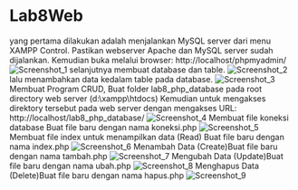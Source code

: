 # Lab8Web
yang pertama dilakukan adalah menjalankan MySQL server dari menu XAMPP Control.
Pastikan webserver Apache dan MySQL server sudah dijalankan. Kemudian buka melalui browser: http://localhost/phpmyadmin/
![Screenshot_1](https://user-images.githubusercontent.com/52759649/120227245-02dd0980-c273-11eb-90f8-70db776756f3.jpg)
selanjutnya membuat database dan table.
![Screenshot_2](https://user-images.githubusercontent.com/52759649/120227326-256f2280-c273-11eb-8798-a138bd0cc6f6.jpg)
lalu menambahkan data kedalam table pada database.
![Screenshot_3](https://user-images.githubusercontent.com/52759649/120227420-4e8fb300-c273-11eb-9391-56a92a0ac5f0.jpg)
Membuat Program CRUD, Buat folder lab8_php_database pada root directory web server (d:\xampp\htdocs)
Kemudian untuk mengakses direktory tersebut pada web server dengan mengakses URL: http://localhost/lab8_php_database/
![Screenshot_4](https://user-images.githubusercontent.com/52759649/120227622-b8a85800-c273-11eb-9e5d-79103be9031c.jpg)
Membuat file koneksi database Buat file baru dengan nama koneksi.php
![Screenshot_5](https://user-images.githubusercontent.com/52759649/120227702-dd043480-c273-11eb-94ba-2de83310cbc2.jpg)
Membuat file index untuk menampilkan data (Read) Buat file baru dengan nama index.php
![Screenshot_6](https://user-images.githubusercontent.com/52759649/120227755-fdcc8a00-c273-11eb-92dc-c71ee73f6f03.jpg)
Menambah Data (Create)Buat file baru dengan nama tambah.php
![Screenshot_7](https://user-images.githubusercontent.com/52759649/120227791-1046c380-c274-11eb-9982-2fde7bb92ffb.jpg)
Mengubah Data (Update)Buat file baru dengan nama ubah.php
![Screenshot_8](https://user-images.githubusercontent.com/52759649/120227832-26ed1a80-c274-11eb-8a95-b7723d1a7d36.jpg)
Menghapus Data (Delete)Buat file baru dengan nama hapus.php
![Screenshot_9](https://user-images.githubusercontent.com/52759649/120227886-3d937180-c274-11eb-94b1-830634c81325.jpg)
